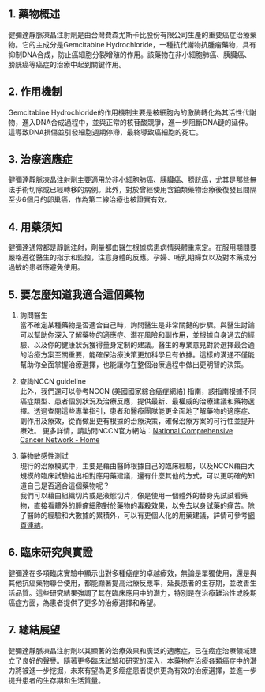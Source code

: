 ##  1. 藥物概述

健彌達靜脈凍晶注射劑是由台灣費森尤斯卡比股份有限公司生產的重要癌症治療藥物。它的主成分是Gemcitabine Hydrochloride，一種抗代謝物抗腫瘤藥物，具有抑制DNA合成，防止癌細胞分裂增殖的作用。該藥物在非小細胞肺癌、胰臟癌、膀胱癌等癌症的治療中起到關鍵作用。

##  2. 作用機制

Gemcitabine Hydrochloride的作用機制主要是被細胞內的激酶轉化為其活性代謝物，進入DNA合成過程中，並與正常的核苷酸競爭，進一步阻斷DNA鏈的延伸。這導致DNA損傷並引發細胞週期停滯，最終導致癌細胞的死亡。

##  3. 治療適應症

健彌達靜脈凍晶注射劑主要適用於非小細胞肺癌、胰臟癌、膀胱癌，尤其是那些無法手術切除或已經轉移的病例。此外，對於曾經使用含鉑類藥物治療後復發且間隔至少6個月的卵巢癌，作為第二線治療也被證實有效。

##  4. 用藥須知

健彌達通常都是靜脈注射，劑量都由醫生根據病患病情與體重來定。在服用期間要嚴格遵從醫生的指示和監控，注意身體的反應。孕婦、哺乳期婦女以及對本藥成分過敏的患者應避免使用。

##  5. 要怎麼知道我適合這個藥物

1. 詢問醫生  
當不確定某種藥物是否適合自己時，詢問醫生是非常關鍵的步驟。與醫生討論可以幫助你深入了解藥物的適應症、潛在風險和副作用，並根據自身過去的經驗、以及你的健康狀況獲得量身定制的建議。醫生的專業意見對於選擇最合適的治療方案至關重要，能確保治療決策更加科學且有依據。這樣的溝通不僅能幫助你全面掌握治療選擇，也能讓你在整個治療過程中做出更明智的決策。 

2. 查詢NCCN guideline  
此外，我們還可以參考NCCN (美國國家綜合癌症網絡) 指南，該指南根據不同癌症類型、患者個別狀況及治療反應，提供最新、最權威的治療建議和藥物選擇。透過查閱這些專業指引，患者和醫療團隊能更全面地了解藥物的適應症、副作用及療效，從而做出更有根據的治療決策，確保治療方案的可行性並提升療效。 
更多詳情，請訪問NCCN官方網站：[National Comprehensive Cancer Network - Home](https://www.nccn.org/)

3. 藥物敏感性測試  
現行的治療模式中，主要是藉由醫師根據自己的臨床經驗，以及NCCN藉由大規模的臨床試驗給出相對應用藥建議，還有什麼其他的方式，可以更明確的知道自己是否適合這個藥物呢？   
我們可以藉由組織切片或是液態切片，像是使用一個體外的替身先試試看藥物，直接看體外的腫瘤細胞對於藥物的毒殺效果，以免去以身試藥的痛苦。除了醫師的經驗和大數據的累積外，可以有更個人化的用藥建議，詳情可參考[網頁連結](https://info.cancerfree.io/)。

##  6. 臨床研究與實證

健彌達在多項臨床實驗中顯示出對多種癌症的卓越療效，無論是單獨使用，還是與其他抗癌藥物聯合使用，都能顯著提高治療反應率，延長患者的生存期，並改善生活品質。這些研究結果強調了其在臨床應用中的潛力，特別是在治療難治性或晚期癌症方面，為患者提供了更多的治療選擇和希望。 

##  7. 總結展望

健彌達靜脈凍晶注射劑以其顯著的治療效果和廣泛的適應症，已在癌症治療領域建立了良好的聲譽。隨著更多臨床試驗和研究的深入，本藥物在治療各類癌症中的潛力將被進一步挖掘，未來有望為更多癌症患者提供更為有效的治療選擇，並進一步提升患者的生存期和生活質量。
